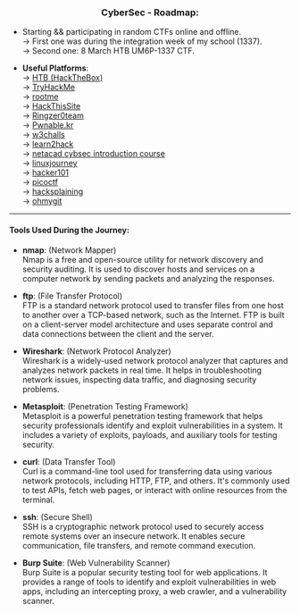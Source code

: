 <div align="center">

### CyberSec - Roadmap:

</div>

+ Starting && participating in random CTFs online and offline.  
  -> First one was during the integration week of my school (1337).  
    -> Second one: 8 March HTB UM6P-1337 CTF.  

+ **Useful Platforms**:  
  -> [HTB (HackTheBox)](https://www.hackthebox.com/)  
  -> [TryHackMe](https://tryhackme.com/)  
  -> [rootme](https://www.root-me.org/)  
  -> [HackThisSite](https://www.hackthissite.org/)  
  -> [Ringzer0team](http://ringzer0ctf.com/)  
  -> [Pwnable.kr](https://pwnable.kr/)  
  -> [w3challs](https://w3challs.com/)  
  -> [learn2hack](learn2hack.io)  
  -> [netacad cybsec introduction course](https://www.netacad.com/courses/introduction-to-cybersecurity?courseLang=en-US)  
  -> [linuxjourney](https://linuxjourney.com/)  
  -> [hacker101](https://www.hacker101.com/)  
  -> [picoctf](https://picoctf.org/)  
  -> [hacksplaining](https://www.hacksplaining.com/lessons)  
  -> [ohmygit](https://ohmygit.org/)  
---

#### Tools Used During the Journey:

+ **nmap**: (Network Mapper)  
  Nmap is a free and open-source utility for network discovery and security auditing. It is used to discover hosts and services on a computer network by sending packets and analyzing the responses.

+ **ftp**: (File Transfer Protocol)  
  FTP is a standard network protocol used to transfer files from one host to another over a TCP-based network, such as the Internet. FTP is built on a client-server model architecture and uses separate control and data connections between the client and the server.

+ **Wireshark**: (Network Protocol Analyzer)  
  Wireshark is a widely-used network protocol analyzer that captures and analyzes network packets in real time. It helps in troubleshooting network issues, inspecting data traffic, and diagnosing security problems.

+ **Metasploit**: (Penetration Testing Framework)  
  Metasploit is a powerful penetration testing framework that helps security professionals identify and exploit vulnerabilities in a system. It includes a variety of exploits, payloads, and auxiliary tools for testing security.

+ **curl**: (Data Transfer Tool)  
  Curl is a command-line tool used for transferring data using various network protocols, including HTTP, FTP, and others. It's commonly used to test APIs, fetch web pages, or interact with online resources from the terminal.

+ **ssh**: (Secure Shell)  
  SSH is a cryptographic network protocol used to securely access remote systems over an insecure network. It enables secure communication, file transfers, and remote command execution.

+ **Burp Suite**: (Web Vulnerability Scanner)  
  Burp Suite is a popular security testing tool for web applications. It provides a range of tools to identify and exploit vulnerabilities in web apps, including an intercepting proxy, a web crawler, and a vulnerability scanner.
